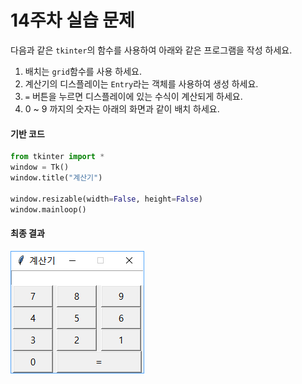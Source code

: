 # 14주차 실습 문제
다음과 같은 `tkinter`의 함수를 사용하여 아래와 같은 프로그램을 작성 하세요.
1. 배치는 `grid`함수를 사용 하세요.
2. 계산기의 디스플레이는 `Entry`라는 객체를 사용하여 생성 하세요.
3. `=` 버튼을 누르면 디스플레이에 있는 수식이 계산되게 하세요.
4. 0 ~ 9 까지의 숫자는 아래의 화면과 같이 배치 하세요.

#### 기반 코드
```python
from tkinter import *
window = Tk()
window.title("계산기")

window.resizable(width=False, height=False)
window.mainloop()
```

#### 최종 결과
![실습](practice.png)
